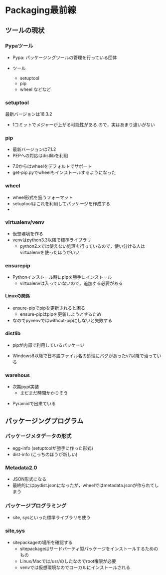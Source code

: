 # Packaging最前線

## ツールの現状

### Pypaツール

* Pypa: パッケージングツールの管理を行っている団体

* ツール
  * setuptool
  * pip
  * wheel
などなど

### setuptool

最新バージョンは18.3.2
* 1コミットでメジャーが上がる可能性がある.ので，実はあまり違いがない

### pip

+ 最新バージョンは7.1.2
+ PEPへの対応はdistlibを利用
* 7.0からはwheelをデフォルトでサポート
* get-pip.pyでwheelもインストールするようになった

### wheel

* wheel形式を扱うフォーマット
* setuptoolはこれを利用してパッケージを作成する
*
### virtualenv/venv

* 仮想環境を作る
* venvはpython3.3以降で標準ライブラリ
  * python2.xでは使えない処理を行っているので，使い分ける人はvirtualenvを使ったほうがいい

### ensurepip

* Pythonインストール時にpipを勝手にインストール
  + virtualenvは入っていないので，追加する必要がある

#### Linuxの関係

* ensure-pipでpipを更新されると困る
  * ensure-pipはpipを更新しようとするため
* なのでpyvenvではwithout-pipにしないと失敗する

### distlib

+ pipが内部で利用しているパッケージ
* Windows8以降で日本語ファイル名の処理にバグがあったv7以降で治っている

### warehous

+ 次期pypi実装
  + まだまだ時間かかりそう
* Pyramidで出来ている

## パッケージングプログラム

### パッケージメタデータの形式

+ egg-info (setuptoolが勝手に作った形式)
+ dist-info (こっちのほうが新しい)

### Metadata2.0

* JSON形式になる
* 最終的にはpydist.jsonになったが，wheelではmetadata.jsonが作られてしまう

### パッケージプログラミング

+ site, sysといった標準ライブラリを使う

### site,sys

* sitepackageの場所を確認する
  * sitepackageはサードバーティ製パッケージをインストールするためのもの
  * Linux/Macでは/usr/のしたなのでroot権限が必要
  * venvでは仮想環境なのでローカルにインストールされる
  
